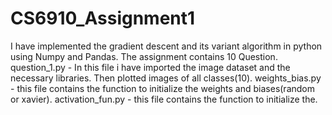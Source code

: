 # CS6910_Assignment1
I have implemented the gradient descent and its variant algorithm in python using Numpy and Pandas.
The assignment contains 10 Question.
question_1.py - In this file i have imported the image dataset and the necessary libraries. Then plotted images of all classes(10).
weights_bias.py - this file contains the function to initialize the weights and biases(random or xavier).
activation_fun.py - this file contains the function to initialize the.

  
